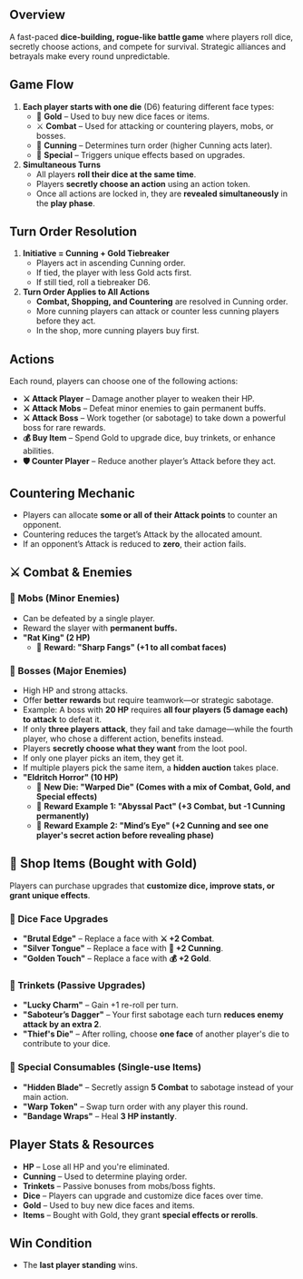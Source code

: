 ## **Overview**

A fast-paced **dice-building, rogue-like battle game** where players roll dice, secretly choose actions, and compete for survival. Strategic alliances and betrayals make every round unpredictable.

## **Game Flow**

1. **Each player starts with one die** (D6) featuring different face types:
    - 🎲 **Gold** – Used to buy new dice faces or items.
    - ⚔ **Combat** – Used for attacking or countering players, mobs, or bosses.
    - 🧠 **Cunning** – Determines turn order (higher Cunning acts later).
    - 🎁 **Special** – Triggers unique effects based on upgrades.
2. **Simultaneous Turns**
    - All players **roll their dice at the same time**.
    - Players **secretly choose an action** using an action token.
    - Once all actions are locked in, they are **revealed simultaneously** in the **play phase**.

## **Turn Order Resolution**

1. **Initiative = Cunning + Gold Tiebreaker**
    - Players act in ascending Cunning order.
    - If tied, the player with less Gold acts first.
    - If still tied, roll a tiebreaker D6.
2. **Turn Order Applies to All Actions**
    - **Combat, Shopping, and Countering** are resolved in Cunning order.
    - More cunning players can attack or counter less cunning players before they act.
    - In the shop, more cunning players buy first.

## **Actions**

Each round, players can choose one of the following actions:

- **⚔ Attack Player** – Damage another player to weaken their HP.
- **⚔ Attack Mobs** – Defeat minor enemies to gain permanent buffs.
- **⚔ Attack Boss** – Work together (or sabotage) to take down a powerful boss for rare rewards.
- **💰 Buy Item** – Spend Gold to upgrade dice, buy trinkets, or enhance abilities.
- **🛡 Counter Player** – Reduce another player’s Attack before they act.

## **Countering Mechanic**

- Players can allocate **some or all of their Attack points** to counter an opponent.
- Countering reduces the target’s Attack by the allocated amount.
- If an opponent’s Attack is reduced to **zero**, their action fails.

## **⚔ Combat & Enemies**

### **🐀 Mobs (Minor Enemies)**

- Can be defeated by a single player.
- Reward the slayer with **permanent buffs.**
- **"Rat King" (2 HP)**
	- 🏅 **Reward: "Sharp Fangs" (+1 to all combat faces)**

### **🐉 Bosses (Major Enemies)**

- High HP and strong attacks.
- Offer **better rewards** but require teamwork—or strategic sabotage.
- Example: A boss with **20 HP** requires **all four players (5 damage each) to attack** to defeat it.
- If only **three players attack**, they fail and take damage—while the fourth player, who chose a different action, benefits instead.
- Players **secretly choose what they want** from the loot pool.
- If only one player picks an item, they get it.
- If multiple players pick the same item, a **hidden auction** takes place.
- **"Eldritch Horror" (10 HP)**
	- 🎲 **New Die: "Warped Die" (Comes with a mix of Combat, Gold, and Special effects)**
	- 🏅 **Reward Example 1: "Abyssal Pact" (+3 Combat, but -1 Cunning permanently)**
	- 🏅 **Reward Example 2: "Mind’s Eye" (+2 Cunning and see one player's secret action before revealing phase)**


## **🏪 Shop Items (Bought with Gold)**

Players can purchase upgrades that **customize dice, improve stats, or grant unique effects**.

### **🎲 Dice Face Upgrades**

- **"Brutal Edge"** – Replace a face with **⚔ +2 Combat**.
- **"Silver Tongue"** – Replace a face with **🧠 +2 Cunning**.
- **"Golden Touch"** – Replace a face with **💰 +2 Gold**.

### **🔮 Trinkets (Passive Upgrades)**

- **"Lucky Charm"** – Gain +1 re-roll per turn.
- **"Saboteur’s Dagger"** – Your first sabotage each turn **reduces enemy attack by an extra 2**.
- **"Thief's Die"** – After rolling, choose **one face** of another player's die to contribute to your dice.

### **📜 Special Consumables (Single-use Items)**

- **"Hidden Blade"** – Secretly assign **5 Combat** to sabotage instead of your main action.
- **"Warp Token"** – Swap turn order with any player this round.
- **"Bandage Wraps"** – Heal **3 HP instantly**.

## **Player Stats & Resources**

- **HP** – Lose all HP and you're eliminated.
- **Cunning** – Used to determine playing order.
- **Trinkets** – Passive bonuses from mobs/boss fights.
- **Dice** – Players can upgrade and customize dice faces over time.
- **Gold** – Used to buy new dice faces and items.
- **Items** – Bought with Gold, they grant **special effects or rerolls**.

## **Win Condition**

- The **last player standing** wins.
